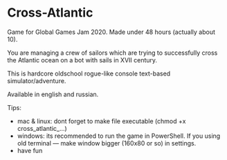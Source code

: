 # Cross-Atlantic
Game for Global Games Jam 2020. Made under 48 hours (actually about 10).

You are managing a crew of sailors which are trying to successfully cross the Atlantic ocean on a bot with sails in XVII century.

This is hardcore oldschool rogue-like console text-based simulator/adventure.

Available in english and russian. 

Tips: 
* mac & linux: dont forget to make file executable (chmod +x cross_atlantic_...)
* windows: its recommended to run the game in PowerShell. If you using old terminal — make window bigger (160x80 or so) in settings.
* have fun